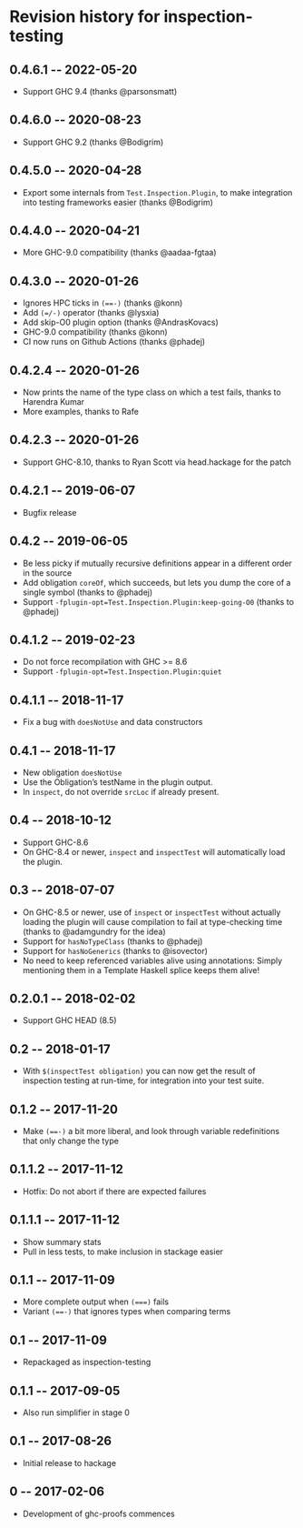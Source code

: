 # Revision history for inspection-testing

## 0.4.6.1 -- 2022-05-20

* Support GHC 9.4 (thanks @parsonsmatt)

## 0.4.6.0 -- 2020-08-23

* Support GHC 9.2 (thanks @Bodigrim)

## 0.4.5.0 -- 2020-04-28

* Export some internals from `Test.Inspection.Plugin`, to make integration into
  testing frameworks easier (thanks @Bodigrim)

## 0.4.4.0 -- 2020-04-21

* More GHC-9.0 compatibility (thanks @aadaa-fgtaa)

## 0.4.3.0 -- 2020-01-26

* Ignores HPC ticks in `(==-)` (thanks @konn)
* Add `(=/-)` operator (thanks @lysxia)
* Add skip-O0 plugin option (thanks @AndrasKovacs)
* GHC-9.0 compatibility (thanks @konn)
* CI now runs on Github Actions (thanks @phadej)

## 0.4.2.4 -- 2020-01-26

* Now prints the name of the type class on which a test fails, thanks to
  Harendra Kumar
* More examples, thanks to Rafe

## 0.4.2.3 -- 2020-01-26

* Support GHC-8.10, thanks to Ryan Scott via head.hackage for the patch

## 0.4.2.1 -- 2019-06-07

* Bugfix release

## 0.4.2 -- 2019-06-05

* Be less picky if mutually recursive definitions appear in a different order
  in the source
* Add obligation `coreOf`, which succeeds, but lets you dump the core of a
  single symbol (thanks to @phadej)
* Support `-fplugin-opt=Test.Inspection.Plugin:keep-going-O0` (thanks to @phadej)

## 0.4.1.2 -- 2019-02-23

* Do not force recompilation with GHC >= 8.6
* Support `-fplugin-opt=Test.Inspection.Plugin:quiet`

## 0.4.1.1 -- 2018-11-17

* Fix a bug with `doesNotUse` and data constructors

## 0.4.1 -- 2018-11-17

* New obligation `doesNotUse`
* Use the Obligation’s testName in the plugin output.
* In `inspect`, do not override `srcLoc` if already present.

## 0.4 -- 2018-10-12

* Support GHC-8.6
* On GHC-8.4 or newer, `inspect` and `inspectTest` will automatically load the
  plugin.

## 0.3 -- 2018-07-07

* On GHC-8.5 or newer, use of `inspect` or `inspectTest` without actually
  loading the plugin will cause compilation to fail at type-checking time
  (thanks to @adamgundry for the idea)
* Support for `hasNoTypeClass` (thanks to @phadej)
* Support for `hasNoGenerics` (thanks to @isovector)
* No need to keep referenced variables alive using annotations:
  Simply mentioning them in a Template Haskell splice keeps them alive!

## 0.2.0.1 -- 2018-02-02

* Support GHC HEAD (8.5)

## 0.2 -- 2018-01-17

* With `$(inspectTest obligation)` you can now get the result of inspection
  testing at run-time, for integration into your test suite.

## 0.1.2 -- 2017-11-20

* Make `(==-)` a bit more liberal, and look through variable redefinitions that
  only change the type

## 0.1.1.2 -- 2017-11-12

* Hotfix: Do not abort if there are expected failures

## 0.1.1.1 -- 2017-11-12

* Show summary stats
* Pull in less tests, to make inclusion in stackage easier

## 0.1.1 -- 2017-11-09

* More complete output when `(===)` fails
* Variant `(==-)` that ignores types when comparing terms

## 0.1 -- 2017-11-09

* Repackaged as inspection-testing

## 0.1.1  -- 2017-09-05

* Also run simplifier in stage 0

## 0.1  -- 2017-08-26

* Initial release to hackage

## 0  -- 2017-02-06

* Development of ghc-proofs commences
